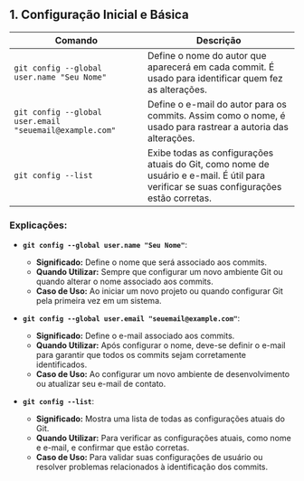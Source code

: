 ## 1. Configuração Inicial e Básica

| Comando                                     | Descrição                                                    |
|---------------------------------------------|--------------------------------------------------------------|
| `git config --global user.name "Seu Nome"` | Define o nome do autor que aparecerá em cada commit. É usado para identificar quem fez as alterações. |
| `git config --global user.email "seuemail@example.com"` | Define o e-mail do autor para os commits. Assim como o nome, é usado para rastrear a autoria das alterações. |
| `git config --list`                       | Exibe todas as configurações atuais do Git, como nome de usuário e e-mail. É útil para verificar se suas configurações estão corretas. |

### Explicações:

- **`git config --global user.name "Seu Nome"`**:
  - **Significado:** Define o nome que será associado aos commits.
  - **Quando Utilizar:** Sempre que configurar um novo ambiente Git ou quando alterar o nome associado aos commits.
  - **Caso de Uso:** Ao iniciar um novo projeto ou quando configurar Git pela primeira vez em um sistema.

- **`git config --global user.email "seuemail@example.com"`**:
  - **Significado:** Define o e-mail associado aos commits.
  - **Quando Utilizar:** Após configurar o nome, deve-se definir o e-mail para garantir que todos os commits sejam corretamente identificados.
  - **Caso de Uso:** Ao configurar um novo ambiente de desenvolvimento ou atualizar seu e-mail de contato.

- **`git config --list`**:
  - **Significado:** Mostra uma lista de todas as configurações atuais do Git.
  - **Quando Utilizar:** Para verificar as configurações atuais, como nome e e-mail, e confirmar que estão corretas.
  - **Caso de Uso:** Para validar suas configurações de usuário ou resolver problemas relacionados à identificação dos commits.